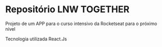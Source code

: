 Repositório LNW TOGETHER
======================== 

Projeto de um APP para o curso intensivo da Rocketseat para o próximo nível

Tecnologia utilizada React.Js
